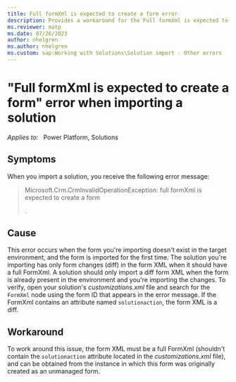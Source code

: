 ```yaml
---
title: Full formXml is expected to create a form error
description: Provides a workaround for the Full formXml is expected to create a form error that occurs when you import a solution.
ms.reviewer: matp
ms.date: 07/26/2023
author: nhelgren
ms.author: nhelgren
ms.custom: sap:Working with Solutions\Solution import - Other errors
---
```

# "Full formXml is expected to create a form" error when importing a solution

_Applies to:_ &nbsp; Power Platform, Solutions

## Symptoms

When you import a solution, you receive the following error message:

> Microsoft.Crm.CrmInvalidOperationException: full formXml is expected to create a form *<Form ID>*.

## Cause

This error occurs when the form you're importing doesn't exist in the target environment, and the form is imported for the first time. The solution you're importing has only form changes (diff) in the form XML when it should have a full FormXml. A solution should only import a diff form XML when the form is already present in the environment and you're importing the changes. To verify, open your solution's *customizations.xml* file and search for the `FormXml` node using the form ID that appears in the error message. If the FormXml contains an attribute named `solutionaction`, the form XML is a diff.

## Workaround

To work around this issue, the form XML must be a full FormXml (shouldn't contain the `solutionaction` attribute located in the *customizations.xml* file), and can be obtained from the instance in which this form was originally created as an unmanaged form.
